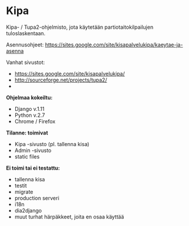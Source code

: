 Kipa
====

Kipa- / Tupa2-ohjelmisto, jota käytetään partiotaitokilpailujen tuloslaskentaan. 

Asennusohjeet: https://sites.google.com/site/kisapalvelukipa/kaeytae-ja-asenna

Vanhat sivustot:

* https://sites.google.com/site/kisapalvelukipa/
* http://sourceforge.net/projects/tupa2/
* 

**Ohjelmaa kokeiltu:**

* Django v.1.11
* Python v.2.7
* Chrome / Firefox

**Tilanne: toimivat**

* Kipa -sivusto (pl. tallenna kisa)
* Admin -sivusto
* static files

**Ei toimi tai ei testattu:**

* tallenna kisa
* testit
* migrate
* production serveri
* i18n
* dia2django
* muut turhat härpäkkeet, joita en osaa käyttää
